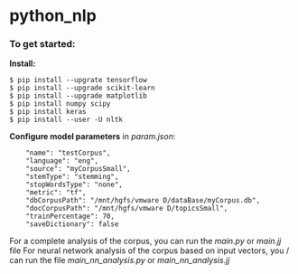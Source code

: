 # python_nlp


### To get started:
**Install:**
```
$ pip install --upgrate tensorflow
$ pip install --upgrade scikit-learn
$ pip install --upgrade matplotlib
$ pip install numpy scipy
$ pip install keras
$ pip install --user -U nltk
```
**Сonfigure model parameters**
in *param.json*:
```
    "name": "testCorpus",
    "language": "eng",
    "source": "myCorpusSmall",
    "stemType": "stemming",
    "stopWordsType": "none",
    "metric": "tf",
    "dbCorpusPath": "/mnt/hgfs/vmware D/dataBase/myCorpus.db",
    "docCorpusPath": "/mnt/hgfs/vmware D/topicsSmall",
    "trainPercentage": 70,
    "saveDictionary": false
```

For a complete analysis of the corpus, you can run the *main.py* or *main.jj* file
For neural network analysis of the corpus based on input vectors, you /
can run the file *main_nn_analysis.py* or *main_nn_analysis.jj*